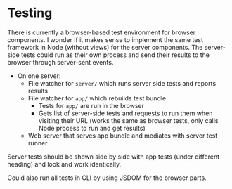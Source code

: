 # Testing

There is currently a browser-based test environment for browser components. I wonder if it makes sense to implement the same test framework in Node (without views) for the server components. The server-side tests could run as their own process and send their results to the browser through server-sent events.

- On one server:
  - File watcher for `server/` which runs server side tests and reports results
  - File watcher for `app/` which rebuilds test bundle
    - Tests for `app/` are run in the browser
    - Gets list of server-side tests and requests to run them when visiting their URL (works the same as browser tests, only calls Node process to run and get results)
  - Web server that serves app bundle and mediates with server test runner

Server tests should be shown side by side with app tests (under different heading) and look and work identically.

Could also run all tests in CLI by using JSDOM for the browser parts.